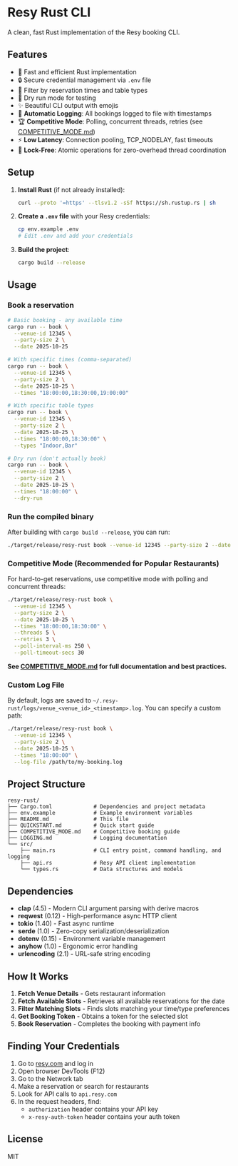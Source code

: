 # Resy Rust CLI

A clean, fast Rust implementation of the Resy booking CLI.

## Features

- 🚀 Fast and efficient Rust implementation
- 🔒 Secure credential management via `.env` file
- 🎯 Filter by reservation times and table types
- 🏃 Dry run mode for testing
- ✨ Beautiful CLI output with emojis
- 📝 **Automatic Logging**: All bookings logged to file with timestamps
- 🏆 **Competitive Mode**: Polling, concurrent threads, retries (see [COMPETITIVE_MODE.md](COMPETITIVE_MODE.md))
- ⚡ **Low Latency**: Connection pooling, TCP_NODELAY, fast timeouts
- 🔁 **Lock-Free**: Atomic operations for zero-overhead thread coordination

## Setup

1. **Install Rust** (if not already installed):
   ```bash
   curl --proto '=https' --tlsv1.2 -sSf https://sh.rustup.rs | sh
   ```

2. **Create a `.env` file** with your Resy credentials:
   ```bash
   cp env.example .env
   # Edit .env and add your credentials
   ```

3. **Build the project**:
   ```bash
   cargo build --release
   ```

## Usage

### Book a reservation

```bash
# Basic booking - any available time
cargo run -- book \
  --venue-id 12345 \
  --party-size 2 \
  --date 2025-10-25

# With specific times (comma-separated)
cargo run -- book \
  --venue-id 12345 \
  --party-size 2 \
  --date 2025-10-25 \
  --times "18:00:00,18:30:00,19:00:00"

# With specific table types
cargo run -- book \
  --venue-id 12345 \
  --party-size 2 \
  --date 2025-10-25 \
  --times "18:00:00,18:30:00" \
  --types "Indoor,Bar"

# Dry run (don't actually book)
cargo run -- book \
  --venue-id 12345 \
  --party-size 2 \
  --date 2025-10-25 \
  --times "18:00:00" \
  --dry-run
```

### Run the compiled binary

After building with `cargo build --release`, you can run:

```bash
./target/release/resy-rust book --venue-id 12345 --party-size 2 --date 2025-10-25 --times "18:00:00"
```

### Competitive Mode (Recommended for Popular Restaurants)

For hard-to-get reservations, use competitive mode with polling and concurrent threads:

```bash
./target/release/resy-rust book \
  --venue-id 12345 \
  --party-size 2 \
  --date 2025-10-25 \
  --times "18:00:00,18:30:00" \
  --threads 5 \
  --retries 3 \
  --poll-interval-ms 250 \
  --poll-timeout-secs 30
```

**See [COMPETITIVE_MODE.md](COMPETITIVE_MODE.md) for full documentation and best practices.**

### Custom Log File

By default, logs are saved to `~/.resy-rust/logs/venue_<venue_id>_<timestamp>.log`. You can specify a custom path:

```bash
./target/release/resy-rust book \
  --venue-id 12345 \
  --party-size 2 \
  --date 2025-10-25 \
  --times "18:00:00" \
  --log-file /path/to/my-booking.log
```

## Project Structure

```
resy-rust/
├── Cargo.toml             # Dependencies and project metadata
├── env.example            # Example environment variables
├── README.md              # This file
├── QUICKSTART.md          # Quick start guide
├── COMPETITIVE_MODE.md    # Competitive booking guide
├── LOGGING.md             # Logging documentation
└── src/
    ├── main.rs            # CLI entry point, command handling, and logging
    ├── api.rs             # Resy API client implementation
    └── types.rs           # Data structures and models
```

## Dependencies

- **clap** (4.5) - Modern CLI argument parsing with derive macros
- **reqwest** (0.12) - High-performance async HTTP client
- **tokio** (1.40) - Fast async runtime
- **serde** (1.0) - Zero-copy serialization/deserialization
- **dotenv** (0.15) - Environment variable management
- **anyhow** (1.0) - Ergonomic error handling
- **urlencoding** (2.1) - URL-safe string encoding

## How It Works

1. **Fetch Venue Details** - Gets restaurant information
2. **Fetch Available Slots** - Retrieves all available reservations for the date
3. **Filter Matching Slots** - Finds slots matching your time/type preferences
4. **Get Booking Token** - Obtains a token for the selected slot
5. **Book Reservation** - Completes the booking with payment info

## Finding Your Credentials

1. Go to [resy.com](https://resy.com) and log in
2. Open browser DevTools (F12)
3. Go to the Network tab
4. Make a reservation or search for restaurants
5. Look for API calls to `api.resy.com`
6. In the request headers, find:
   - `authorization` header contains your API key
   - `x-resy-auth-token` header contains your auth token

## License

MIT

